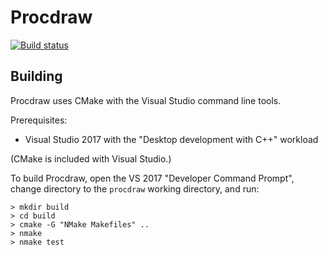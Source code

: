 # Procdraw

[![Build status](https://ci.appveyor.com/api/projects/status/4wiskg8t3hflfsuo?svg=true)](https://ci.appveyor.com/project/simonbates/procdraw)

## Building

Procdraw uses CMake with the Visual Studio command line tools.

Prerequisites:

- Visual Studio 2017 with the "Desktop development with C++" workload

(CMake is included with Visual Studio.)

To build Procdraw, open the VS 2017 "Developer Command Prompt", change directory to the `procdraw` working directory, and run:

    > mkdir build
    > cd build
    > cmake -G "NMake Makefiles" ..
    > nmake
    > nmake test
